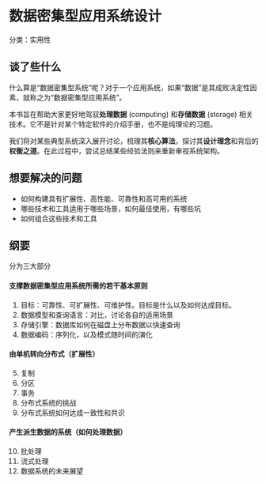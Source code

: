 # 数据密集型应用系统设计

分类：实用性

## 谈了些什么
什么算是“数据密集型系统“呢？对于一个应用系统，如果“数据”是其成败决定性因素，就称之为“数据密集型应用系统”。

本书旨在帮助大家更好地驾驭**处理数据** (computing) 和**存储数据** (storage) 相关技术。它不是针对某个特定软件的介绍手册，也不是纯理论的习题。

我们将对某些典型系统深入展开讨论，梳理其**核心算法**，探讨其**设计理念**和背后的**权衡之道**。在此过程中，尝试总结某些经验法则来重新审视系统架构。

## 想要解决的问题
* 如何构建具有扩展性、高性能、可靠性和高可用的系统
* 哪些技术和工具适用于哪些场景，如何最佳使用，有哪些坑
* 如何组合这些技术和工具

## 纲要
分为三大部分
#### 支撑数据密集型应用系统所需的若干基本原则
1. 目标：可靠性、可扩展性、可维护性。目标是什么以及如何达成目标。
2. 数据模型和查询语言：对比，讨论各自的适用场景
3. 存储引擎：数据库如何在磁盘上分布数据以快速查询
4. 数据编码：序列化，以及模式随时间的演化
#### 由单机转向分布式（扩展性）
5. 复制
6. 分区
7. 事务
8. 分布式系统的挑战
9. 分布式系统如何达成一致性和共识
#### 产生派生数据的系统（如何处理数据）
10. 批处理
11. 流式处理
12. 数据系统的未来展望
